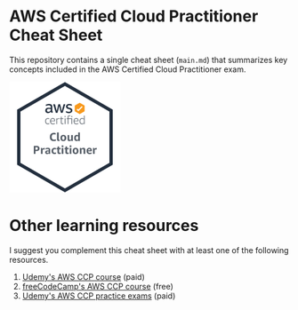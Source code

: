 # AWS Certified Cloud Practitioner Cheat Sheet
This repository contains a single cheat sheet (`main.md`) that summarizes key concepts included in the AWS Certified Cloud Practitioner exam.

<img src="https://github.com/ArturoSbr/aws-ccp-cheat-sheet/blob/main/figures/ccp.png" alt="CCP Logo" width="200"/>

# Other learning resources
I suggest you complement this cheat sheet with at least one of the following resources.
1. [Udemy's AWS CCP course](https://www.udemy.com/course/aws-certified-cloud-practitioner-new/) (paid)
2. [freeCodeCamp's AWS CCP course](https://www.youtube.com/watch?v=SOTamWNgDKc) (free)
3. [Udemy's AWS CCP practice exams](https://www.udemy.com/course/practice-exams-aws-certified-cloud-practitioner/) (paid)
